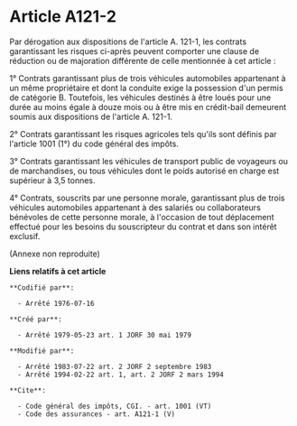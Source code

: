# Article A121-2

Par dérogation aux dispositions de l'article A. 121-1, les contrats garantissant les risques ci-après peuvent comporter une
clause de réduction ou de majoration différente de celle mentionnée à cet article : 

1° Contrats garantissant plus de trois véhicules automobiles appartenant à un même propriétaire et dont la conduite exige la
possession d'un permis de catégorie B. Toutefois, les véhicules destinés à être loués pour une durée au moins égale à douze
mois ou à être mis en crédit-bail demeurent soumis aux dispositions de l'article A. 121-1.

2° Contrats garantissant les risques agricoles tels qu'ils sont définis par l'article 1001 (1°) du code général des impôts. 

3° Contrats garantissant les véhicules de transport public de voyageurs ou de marchandises, ou tous véhicules dont le poids
autorisé en charge est supérieur à 3,5 tonnes. 

4° Contrats, souscrits par une personne morale, garantissant plus de trois véhicules automobiles appartenant à des salariés
ou collaborateurs bénévoles de cette personne morale, à l'occasion de tout déplacement effectué pour les besoins du
souscripteur du contrat et dans son intérêt exclusif. 

(Annexe non reproduite)

**Liens relatifs à cet article**

	**Codifié par**:

	  - Arrêté 1976-07-16

	**Créé par**:

	  - Arrêté 1979-05-23 art. 1 JORF 30 mai 1979

	**Modifié par**:

	  - Arrêté 1983-07-22 art. 2 JORF 2 septembre 1983
	  - Arrêté 1994-02-22 art. 1, art. 2 JORF 2 mars 1994

	**Cite**:

	  - Code général des impôts, CGI. - art. 1001 (VT)
	  - Code des assurances - art. A121-1 (V)
